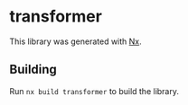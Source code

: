 # transformer

This library was generated with [Nx](https://nx.dev).

## Building

Run `nx build transformer` to build the library.

